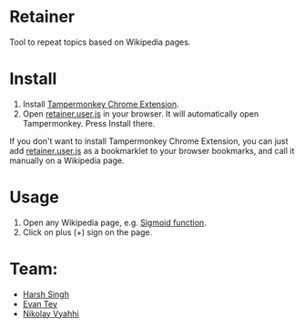 # Retainer

Tool to repeat topics based on Wikipedia pages.

# Install

1. Install [Tampermonkey Chrome Extension](https://chrome.google.com/webstore/detail/tampermonkey/dhdgffkkebhmkfjojejmpbldmpobfkfo).
2. Open [retainer.user.js](https://github.com/vyahhi/retainer/raw/master/retainer.user.js) in your browser. It will automatically open Tampermonkey. Press Install there.

If you don't want to install Tampermonkey Chrome Extension, you can just add [retainer.user.js](https://github.com/vyahhi/retainer/raw/master/retainer.user.js) as a bookmarklet to your browser bookmarks, and call it manually on a Wikipedia page.

# Usage

1. Open any Wikipedia page, e.g. [Sigmoid function](https://en.wikipedia.org/wiki/Sigmoid_function).
2. Click on plus (+) sign on the page.

# Team:
* [Harsh Singh](http://github.com/hsingh23)
* [Evan Tey](http://github.com/evantey14)
* [Nikolay Vyahhi](http://github.com/vyahhi)
